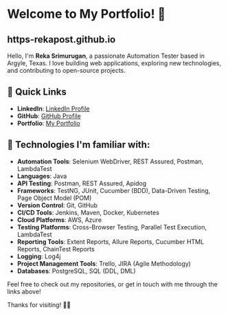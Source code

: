 # Welcome to My Portfolio! 👋
## https-rekapost.github.io

Hello, I'm **Reka Srimurugan**, a passionate Automation Tester based in Argyle, Texas. I love building web applications, exploring new technologies, and contributing to open-source projects.

## 📌 Quick Links
- **LinkedIn**: [LinkedIn Profile](https://www.linkedin.com/in/reka-srimurugan-040296252/)
- **GitHub**: [GitHub Profile](https://github.com/Rekapost)
- **Portfolio**: [My Portfolio](https://rekapost.github.io/https-rekapost.github.io/)


## 🔧 Technologies I'm familiar with:
-	**Automation Tools**: Selenium WebDriver, REST Assured, Postman, LambdaTest
-	**Languages**: Java
-	**API Testing**: Postman, REST Assured, Apidog
-	**Frameworks**: TestNG, JUnit, Cucumber (BDD), Data-Driven Testing, Page Object Model (POM)
-	**Version Control**: Git, GitHub
-	**CI/CD Tools**: Jenkins, Maven, Docker, Kubernetes
-	**Cloud Platforms**: AWS, Azure
-	**Testing Platforms**: Cross-Browser Testing, Parallel Test Execution, LambdaTest
-	**Reporting Tools**: Extent Reports, Allure Reports, Cucumber HTML Reports, ChainTest Reports
-	**Logging**: Log4j
-	**Project Management Tools**: Trello, JIRA (Agile Methodology)
-	**Databases**: PostgreSQL, SQL (DDL, DML)

Feel free to check out my repositories, or get in touch with me through the links above!

Thanks for visiting! 👨‍💻
